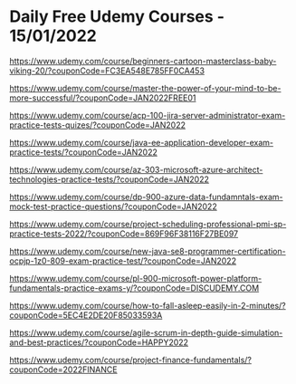 # Daily Free Udemy Courses - 15/01/2022

https://www.udemy.com/course/beginners-cartoon-masterclass-baby-viking-20/?couponCode=FC3EA548E785FF0CA453
https://www.udemy.com/course/master-the-power-of-your-mind-to-be-more-successful/?couponCode=JAN2022FREE01
https://www.udemy.com/course/acp-100-jira-server-administrator-exam-practice-tests-quizes/?couponCode=JAN2022
https://www.udemy.com/course/java-ee-application-developer-exam-practice-tests/?couponCode=JAN2022
https://www.udemy.com/course/az-303-microsoft-azure-architect-technologies-practice-tests/?couponCode=JAN2022
https://www.udemy.com/course/dp-900-azure-data-fundamntals-exam-mock-test-practice-questions/?couponCode=JAN2022
https://www.udemy.com/course/project-scheduling-professional-pmi-sp-practice-tests-2022/?couponCode=869F96F38116F27BE097
https://www.udemy.com/course/new-java-se8-programmer-certification-ocpjp-1z0-809-exam-practice-test/?couponCode=JAN2022
https://www.udemy.com/course/pl-900-microsoft-power-platform-fundamentals-practice-exams-y/?couponCode=DISCUDEMY.COM
https://www.udemy.com/course/how-to-fall-asleep-easily-in-2-minutes/?couponCode=5EC4E2DE20F85033593A
https://www.udemy.com/course/agile-scrum-in-depth-guide-simulation-and-best-practices/?couponCode=HAPPY2022
https://www.udemy.com/course/project-finance-fundamentals/?couponCode=2022FINANCE
